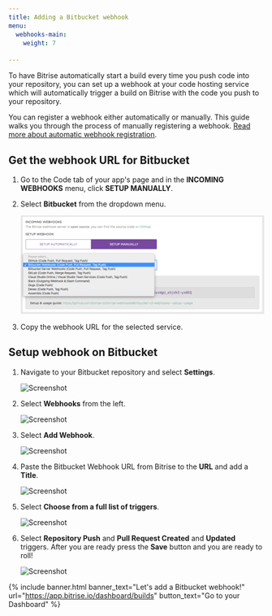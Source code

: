 ```yaml
---
title: Adding a Bitbucket webhook
menu:
  webhooks-main:
    weight: 7

---
```

To have Bitrise automatically start a build every time you push code into your repository, you can set up a webhook at your code hosting service which will automatically trigger a build on Bitrise with the code you push to your repository.

You can register a webhook either automatically or manually. This guide walks you through the process of manually registering a webhook. [Read more about automatic webhook registration](/webhooks/#setting-up-incoming-webhooks-automatically).

## Get the webhook URL for Bitbucket

1. Go to the Code tab of your app's page and in the **INCOMING WEBHOOKS** menu, click **SETUP MANUALLY**.
2. Select **Bitbucket** from the dropdown menu.

   ![Screenshot](/img/webhooks_bitbucket.png)
3. Copy the webhook URL for the selected service.

## Setup webhook on Bitbucket

1. Navigate to your Bitbucket repository and select **Settings**.

   ![Screenshot](/img/webhooks/bitbucket_settings.png)
2. Select **Webhooks** from the left.

   ![Screenshot](/img/webhooks/bitbucket_settings_webhooks.png)
3. Select **Add Webhook**.

   ![Screenshot](/img/webhooks/bitbucket_add_webhooks.png)
4. Paste the Bitbucket Webhook URL from Bitrise to the **URL** and add a **Title**.

   ![Screenshot](/img/webhooks/bitbucket_webhook_info.png)
5. Select **Choose from a full list of triggers**.

   ![Screenshot](/img/webhooks/bitbucket_webhook_trigger.png)
6. Select **Repository Push** and **Pull Request Created** and **Updated** triggers. After you are ready press the **Save** button and you are ready to roll!

   ![Screenshot](/img/webhooks/bitbucket_webhook_push_and_pr.png)

{% include banner.html banner_text="Let's add a Bitbucket webhook!" url="https://app.bitrise.io/dashboard/builds" button_text="Go to your Dashboard" %}